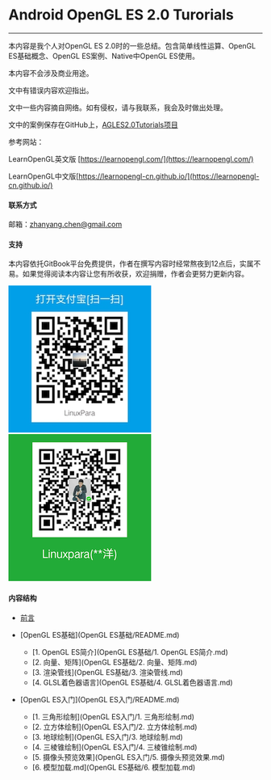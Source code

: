 # Android OpenGL ES 2.0 Turorials

---

本内容是我个人对OpenGL ES 2.0时的一些总结。包含简单线性运算、OpenGL ES基础概念、OpenGL ES案例、Native中OpenGL ES使用。

本内容不会涉及商业用途。

文中有错误内容欢迎指出。

文中一些内容摘自网络。如有侵权，请与我联系，我会及时做出处理。

文中的案例保存在GitHub上，[AGLES2.0Tutorials项目](https://github.com/LinuxparaChen/AGLES2.0Tutorials)

参考网站：

LearnOpenGL英文版 [https://learnopengl.com/](https://learnopengl.com/)

LearnOpenGL中文版[https://learnopengl-cn.github.io/](https://learnopengl-cn.github.io/)

#### 联系方式

邮箱：zhanyang.chen@gmail.com

#### 支持

本内容依托GitBook平台免费提供，作者在撰写内容时经常熬夜到12点后，实属不易。如果觉得阅读本内容让您有所收获，欢迎捐赠，作者会更努力更新内容。

![](/assets/支付宝收款码.jpg)                   ![](/assets/微信收款码.png)

#### 内容结构

* [前言](README.md)

* [OpenGL ES基础](OpenGL ES基础/README.md)

  * [1. OpenGL ES简介](OpenGL ES基础/1. OpenGL ES简介.md)
  * [2. 向量、矩阵](OpenGL ES基础/2. 向量、矩阵.md)
  * [3. 渲染管线](OpenGL ES基础/3. 渲染管线.md)
  * [4. GLSL着色器语言](OpenGL ES基础/4. GLSL着色器语言.md)

* [OpenGL ES入门](OpenGL ES入门/README.md)

  * [1. 三角形绘制](OpenGL ES入门/1. 三角形绘制.md)  
  * [2. 立方体绘制](OpenGL ES入门/2. 立方体绘制.md)  
  * [3. 地球绘制](OpenGL ES入门/3. 地球绘制.md)  
  * [4. 三棱锥绘制](OpenGL ES入门/4. 三棱锥绘制.md)  
  * [5. 摄像头预览效果](OpenGL ES入门/5. 摄像头预览效果.md)
  * [6. 模型加载.md](OpenGL ES基础/6. 模型加载.md)



